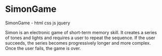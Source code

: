 # SimonGame
SimonGame - html css js jquery

Simon is an electronic game of short-term memory skill. It creates a series of tones and lights and requires a user to repeat the sequence. If the user succeeds, the series becomes progressively longer and more complex. Once the user fails, the game is over.
